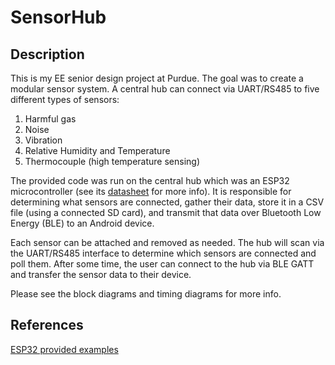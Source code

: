 # SensorHub
## Description
This is my EE senior design project at Purdue. The goal was to create a modular sensor system. A central hub can connect via UART/RS485 to five different types of sensors:
1. Harmful gas
2. Noise
3. Vibration
4. Relative Humidity and Temperature
5. Thermocouple (high temperature sensing)

The provided code was run on the central hub which was an ESP32 microcontroller (see its [datasheet](https://github.com/gcwill70/SensorHub/blob/master/Datasheets/ESP32.pdf) for more info). It is responsible for determining what sensors are connected, gather their data, store it in a CSV file (using a connected SD card), and transmit that data over Bluetooth Low Energy (BLE) to an Android device. 

Each sensor can be attached and removed as needed. The hub will scan via the UART/RS485 interface to determine which sensors are connected and poll them. After some time, the user can connect to the hub via BLE GATT and transfer the sensor data to their device.

Please see the block diagrams and timing diagrams for more info.

## References
[ESP32 provided examples](https://github.com/espressif/esp-idf/tree/master/examples)
